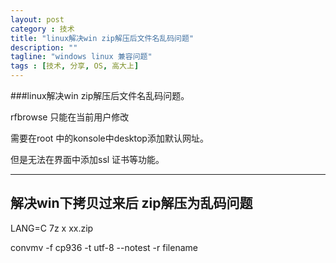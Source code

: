 ```yaml
---
layout: post
category : 技术
title: "linux解决win zip解压后文件名乱码问题"
description: ""
tagline: "windows linux 兼容问题"
tags : [技术, 分享, OS, 高大上]
---
```

###linux解决win zip解压后文件名乱码问题。

rfbrowse 只能在当前用户修改

需要在root 中的konsole中desktop添加默认网址。

但是无法在界面中添加ssl 证书等功能。

---
解决win下拷贝过来后 zip解压为乱码问题
---
LANG=C 7z x xx.zip

convmv -f cp936 -t utf-8 --notest -r filename
